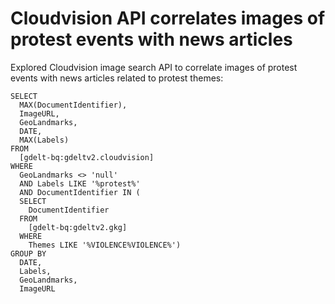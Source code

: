 # Cloudvision API correlates images of protest events with news articles 

Explored Cloudvision image search API to correlate images of protest events with news articles related to protest themes:
~~~
SELECT
  MAX(DocumentIdentifier),
  ImageURL,
  GeoLandmarks,
  DATE,
  MAX(Labels)
FROM
  [gdelt-bq:gdeltv2.cloudvision]
WHERE
  GeoLandmarks <> 'null'
  AND Labels LIKE '%protest%'
  AND DocumentIdentifier IN (
  SELECT
    DocumentIdentifier
  FROM
    [gdelt-bq:gdeltv2.gkg]
  WHERE
    Themes LIKE '%VIOLENCE%VIOLENCE%')
GROUP BY
  DATE,
  Labels,
  GeoLandmarks,
  ImageURL
~~~  
